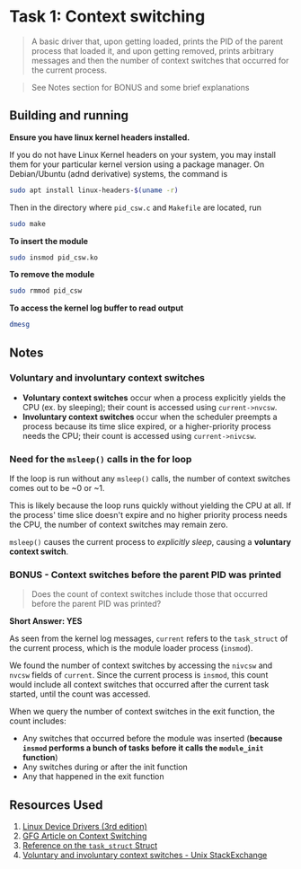 # Task 1: Context switching

> A basic driver that, upon getting loaded, prints the PID of the parent process that loaded it, and upon getting removed, prints arbitrary messages and then the number of context switches that occurred for the current process.

> See Notes section for BONUS and some brief explanations

## Building and running
**Ensure you have linux kernel headers installed.**

If you do not have Linux Kernel headers on your system, you may install them for your particular kernel version using a package manager. On Debian/Ubuntu (adnd derivative) systems, the command is

```bash
sudo apt install linux-headers-$(uname -r)
```

Then in the directory where `pid_csw.c` and `Makefile` are located, run

```bash
sudo make
```

**To insert the module**
```bash
sudo insmod pid_csw.ko
```

**To remove the module**
```bash
sudo rmmod pid_csw
```

**To access the kernel log buffer to read output**
```bash
dmesg
```

## Notes

### Voluntary and involuntary context switches
- **Voluntary context switches** occur when a process explicitly yields the CPU (ex. by sleeping); their count is accessed using `current->nvcsw`.
- **Involuntary context switches** occur when the scheduler preempts a process because its time slice expired, or a higher-priority process needs the CPU; their count is accessed using `current->nivcsw`.

### Need for the `msleep()` calls in the for loop

If the loop is run without any `msleep()` calls, the number of context switches comes out to be ~0 or ~1.

This is likely because the loop runs quickly without yielding the CPU at all. If the process' time slice doesn't expire and no higher priority process needs the CPU, the number of context switches may remain zero.

`msleep()` causes the current process to *explicitly sleep*, causing a **voluntary context switch**.

### BONUS - Context switches before the parent PID was printed
> Does the count of context switches include those that occurred before the parent PID was printed?

**Short Answer: YES**

As seen from the kernel log messages, `current` refers to the `task_struct` of the current process, which is the module loader process (`insmod`).

We found the number of context switches by accessing the `nivcsw` and `nvcsw` fields of `current`. Since the current process is `insmod`, this count would include all context switches that occurred after the current task started, until the count was accessed.

When we query the number of context switches in the exit function, the count includes:
- Any switches that occurred before the module was inserted (**because `insmod` performs a bunch of tasks before it calls the `module_init` function**)
- Any switches during or after the init function
- Any that happened in the exit function

## Resources Used
1. [Linux Device Drivers (3rd edition)](https://lwn.net/Kernel/LDD3/)
2. [GFG Article on Context Switching](https://www.geeksforgeeks.org/context-switch-in-operating-system/)
3. [Reference on the `task_struct` Struct](https://docs.huihoo.com/doxygen/linux/kernel/3.7/structtask__struct.html#a6f8e491cf1d80eb127fe0c10ebbfc659)
4. [Voluntary and involuntary context switches - Unix StackExchange](https://unix.stackexchange.com/questions/442969/what-exactly-are-voluntary-context-switches)


